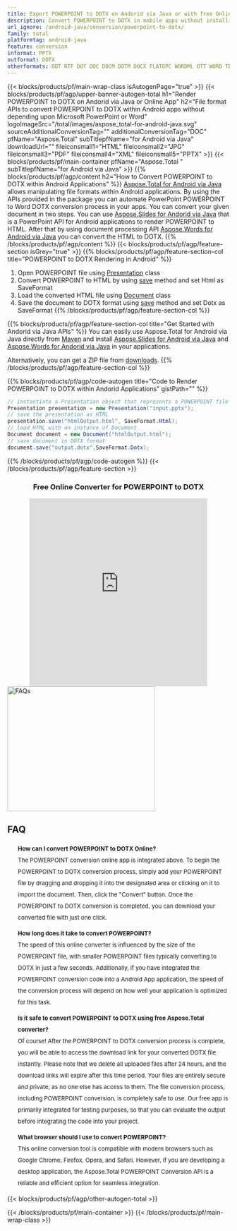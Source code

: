 ```yaml
---
title: Export POWERPOINT to DOTX on Andorid via Java or with free Online Converter  
description: Convert POWERPOINT to DOTX in mobile apps without installing any software or online. Test free POWERPOINT to DOTX online converter quickly before integrating the code. 
url_ignore: /android-java/conversion/powerpoint-to-dotx/
family: total
platformtag: android-java
feature: conversion
informat: PPTX
outformat: DOTX
otherformats: ODT RTF DOT DOC DOCM DOTM DOCX FLATOPC WORDML OTT WORD TEXT
---
```

{{< blocks/products/pf/main-wrap-class isAutogenPage="true" >}}
{{< blocks/products/pf/agp/upper-banner-autogen-total h1="Render POWERPOINT to DOTX on Andorid via Java or Online App" h2="File format APIs to convert POWERPOINT to DOTX within Android apps without depending upon Microsoft PowerPoint or Word" logoImageSrc="/total/images/aspose_total-for-android-java.svg" sourceAdditionalConversionTag="" additionalConversionTag="DOC" pfName="Aspose.Total" subTitlepfName="for Android via Java" downloadUrl="" fileiconsmall1="HTML" fileiconsmall2="JPG" fileiconsmall3="PDF" fileiconsmall4="XML" fileiconsmall5="PPTX" >}}
{{< blocks/products/pf/main-container pfName="Aspose.Total " subTitlepfName="for Android via Java" >}}
{{% blocks/products/pf/agp/content h2="How to Convert POWERPOINT to DOTX within Android Applications" %}}
[Aspose.Total for Android via Java](https://products.aspose.com/total/android-java/) allows manipulating file formats within Android applications. By using the APIs provided in the package you can automate PowerPoint POWERPOINT to Word DOTX conversion process in your apps. 
You can convert your given document in two steps. You can use [Aspose.Slides for Andorid via Java](https://products.aspose.com/slides/android-java/) that is a PowerPoint API for Android applications to render POWERPOINT to HTML. After that by using document processing API [Aspose.Words for Android via Java](https://products.aspose.com/words/android-java/) you can convert the HTML to DOTX. 
{{% /blocks/products/pf/agp/content %}}
{{< blocks/products/pf/agp/feature-section isGrey="true" >}}
{{% blocks/products/pf/agp/feature-section-col title="POWERPOINT to DOTX Rendering in Android" %}}
1. Open POWERPOINT file using [Presentation](https://reference.aspose.com/slides/java/com.aspose.slides/Presentation) class
2. Convert POWERPOINT to HTML by using [save](https://reference.aspose.com/slides/java/com.aspose.slides/Presentation#save-java.lang.String-int-com.aspose.slides.ISaveOptions-) method and set Html as SaveFormat
3. Load the converted HTML file using [Document](https://reference.aspose.com/words/java/com.aspose.words/Document) class
4. Save the document to DOTX format using [save](https://reference.aspose.com/words/java/com.aspose.words/Document#save(java.lang.String,int)) method and set Dotx as SaveFormat
{{% /blocks/products/pf/agp/feature-section-col %}}

{{% blocks/products/pf/agp/feature-section-col title="Get Started with Andorid via Java APIs" %}}
You can easily use Aspose.Total for Android via Java directly from [Maven](https://releases.aspose.com/total/java/) and install [Aspose.Slides for Android via Java](https://docs.aspose.com/slides/androidjava/install-aspose-slides-for-android-via-java/) and [Aspose.Words for Andorid via Java](https://docs.aspose.com/words/java/install-aspose-words-for-android-via-java/#install-asposewords-for-android-via-java-from-maven-repository) in your applications.

Alternatively, you can get a ZIP file from [downloads](https://releases.aspose.com/total/androidjava).
{{% /blocks/products/pf/agp/feature-section-col %}}

{{% blocks/products/pf/agp/code-autogen title="Code to Render POWERPOINT to DOTX within Andorid Applications" gistPath="" %}}
```cs
// instantiate a Presentation object that represents a POWERPOINT file
Presentation presentation = new Presentation("input.pptx");
// save the presentation as HTML
presentation.save("htmlOutput.html", SaveFormat.Html);
// load HTML with an instance of Document
Document document = new Document("htmlOutput.html");
// save document in DOTX format
document.save("output.dotx",SaveFormat.Dotx);   
```
{{% /blocks/products/pf/agp/code-autogen %}}
{{< /blocks/products/pf/agp/feature-section >}}

<div class="container-fluid agp-content bg-white aboutfile box-1 vh100 section nopbtm">
<div class=container>
<div class=row>
<div class="demobox tc col-md-12 padding-0" align="center">

<h3>Free Online Converter for POWERPOINT to DOTX</h3>

<iframe title="Free pptx to dotx Conversion Tool" style="border: none; height: 426px;" scrolling="no" src="https://total-conversion-app-65z5r2lp.qa.k8s.dynabic.com/?to=dotx&from=pptx" id="child-iframe" width="80%"></iframe>

</div></div>
</div></div>
<style>.howtolist li{margin-right: 0!important;line-height: 26px;position: relative;margin-bottom: 10px;font-size: 13px;list-style-type: none;}</style>
<div class="col-md-12 tl bg-gray-dark howtolist section">
  <a class="anchor" name="faqpage"></a>
  <div class="container tl dflex" itemscope="" itemtype="https://schema.org/FAQPage">
      <div class="col-md-4 howtosectiongfx">
          <img class="social-panel-hide-on-mobile" src="https://www.groupdocs.cloud/templates/brand/images/groupdocs/conversion/groupdocs_conversion-brand.png" alt="FAQs" width="335" height="283">
      </div>
      <div class="howtosection col-md-8">
          <div>
              <h2>FAQ</h2>
              <ul>
                  <li itemscope="" itemprop="mainEntity" itemtype="https://schema.org/Question">
                      <div>
                          <span itemprop="name"><b>How can I convert POWERPOINT to DOTX Online?</b></span>
                      </div>
                      <div itemscope="" itemprop="acceptedAnswer" itemtype="https://schema.org/Answer">
                          <span itemprop="text">The POWERPOINT conversion online app is integrated above. To begin the POWERPOINT to DOTX conversion process, simply add your POWERPOINT file by dragging and dropping it into the designated area or clicking on it to import the document. Then, click the "Convert" button. Once the POWERPOINT to DOTX conversion is completed, you can download your converted file with just one click.</span>
                      </div>
                  </li>
                  <li itemscope="" itemprop="mainEntity" itemtype="https://schema.org/Question">
                      <div>
                          <span itemprop="name"><b>How long does it take to convert POWERPOINT?</b></span>
                      </div>
                      <div itemscope="" itemprop="acceptedAnswer" itemtype="https://schema.org/Answer">
                          <span itemprop="text">The speed of this online converter is influenced by the size of the POWERPOINT file, with smaller POWERPOINT files typically converting to DOTX in just a few seconds. Additionally, if you have integrated the POWERPOINT conversion code into a Android App application, the speed of the conversion process will depend on how well your application is optimized for this task.</span>
                      </div>
                  </li>
                  <li itemscope="" itemprop="mainEntity" itemtype="https://schema.org/Question">
                      <div>
                          <span itemprop="name"><b>Is it safe to convert POWERPOINT to DOTX using free Aspose.Total converter?</b></span>
                      </div>
                      <div itemscope="" itemprop="acceptedAnswer" itemtype="https://schema.org/Answer">
                          <span itemprop="text">Of course! After the POWERPOINT to DOTX conversion process is complete, you will be able to access the download link for your converted DOTX file instantly. Please note that we delete all uploaded files after 24 hours, and the download links will expire after this time period. Your files are entirely secure and private, as no one else has access to them. The file conversion process, including POWERPOINT conversion, is completely safe to use. Our free app is primarily integrated for testing purposes, so that you can evaluate the output before integrating the code into your project.</span>
                      </div>
                  </li>                 
                  <li itemscope="" itemprop="mainEntity" itemtype="https://schema.org/Question">
                      <div>
                          <span itemprop="name"><b>What browser should I use to convert POWERPOINT?</b></span>
                      </div>
                      <div itemscope="" itemprop="acceptedAnswer" itemtype="https://schema.org/Answer">
                          <span itemprop="text">This online conversion tool is compatible with modern browsers such as Google Chrome, Firefox, Opera, and Safari. However, if you are developing a desktop application, the Aspose.Total POWERPOINT Conversion API is a reliable and efficient option for seamless integration.</span>
                      </div>
                  </li>
              </ul>
          </div>
      </div>
  </div>
{{< blocks/products/pf/agp/other-autogen-total >}}

{{< /blocks/products/pf/main-container >}}
{{< /blocks/products/pf/main-wrap-class >}}
